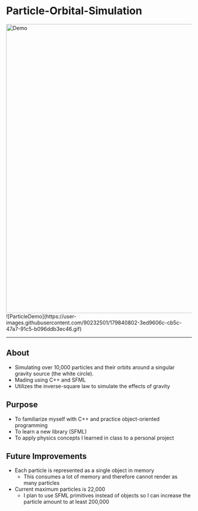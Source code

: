 # Particle-Orbital-Simulation

<img width="783" alt="Demo" src="https://user-images.githubusercontent.com/90232501/179839566-3b5db708-282e-438a-b2ac-4a192cf225f4.png">
![ParticleDemo](https://user-images.githubusercontent.com/90232501/179840802-3ed9606c-cb5c-47a7-91c5-b096ddb3ec46.gif)

------------------------------------------------------------------------------------------------------------------------------------------

## About
- Simulating over 10,000 particles and their orbits around a singular gravity source (the white circle).
- Mading using C++ and SFML
- Utilizes the inverse-square law to simulate the effects of gravity

## Purpose
- To familiarize myself with C++ and practice object-oriented programming
- To learn a new library (SFML)
- To apply physics concepts I learned in class to a personal project

## Future Improvements
- Each particle is represented as a single object in memory
  - This consumes a lot of memory and therefore cannot render as many particles
- Current maximum particles is 22,000
  - I plan to use SFML primitives instead of objects so I can increase the particle amount to at least 200,000
